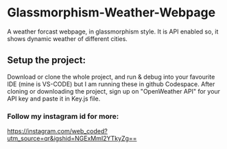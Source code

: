 # Glassmorphism-Weather-Webpage
A weather forcast webpage, in glassmorphism style. It is API enabled so, it shows dynamic weather of different cities.


## Setup the project:
Download or clone the whole project, and run & debug into your favourite IDE (mine is VS-CODE) but I am running these in github Codespace. 
After cloning or downloading the project, sign up on "OpenWeather API" for your API key and paste it in Key.js file.

### Follow my instagram id for more:
https://instagram.com/web_coded?utm_source=qr&igshid=NGExMmI2YTkyZg==
